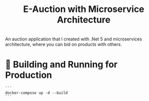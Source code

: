 # <div align="center">E-Auction with Microservice Architecture</div>
</br>
An auction application that I created with .Net 5 and microservices architecture, where you can bid on products with others.

</br>

# 🚀 Building and Running for Production

    ```
    docker-compose up -d --build
    ```
